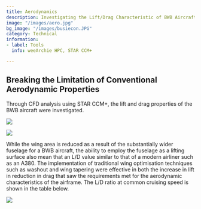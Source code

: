 ```yaml
---
title: Aerodynamics
description: Investigating the Lift/Drag Characteristic of BWB Aircraft
image: "/images/aero.jpg"
bg_image: "/images/busiecon.JPG"
category: Technical
information:
- label: Tools
  info: weeArchie HPC, STAR CCM+

---
```

## Breaking the Limitation of Conventional Aerodynamic Properties

Through CFD analysis using STAR CCM+, the lift and drag properties of the BWB aircraft were investigated.

![](/images/proj-aero2.JPG)

![](/images/proj-aero3.JPG)

While the wing area is reduced as a result of the substantially wider fuselage for a BWB aircraft, the ability to employ the fuselage as a lifting surface also mean that an L/D value similar to that of a modern airliner such as an A380. The implementation of traditional wing optimisation techniques such as washout and wing tapering were effective in both the increase in lift in reduction in drag that saw the requirements met for the aerodynamic characteristics of the airframe. The L/D ratio at common cruising speed is shown in the table below.

![](/images/proj-aero1.JPG)